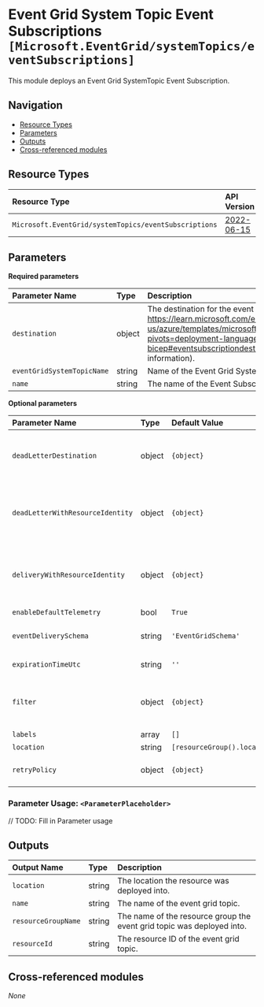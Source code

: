 # Event Grid System Topic Event Subscriptions `[Microsoft.EventGrid/systemTopics/eventSubscriptions]`

This module deploys an Event Grid SystemTopic Event Subscription.

## Navigation

- [Resource Types](#Resource-Types)
- [Parameters](#Parameters)
- [Outputs](#Outputs)
- [Cross-referenced modules](#Cross-referenced-modules)

## Resource Types

| Resource Type | API Version |
| :-- | :-- |
| `Microsoft.EventGrid/systemTopics/eventSubscriptions` | [2022-06-15](https://learn.microsoft.com/en-us/azure/templates/Microsoft.EventGrid/2022-06-15/systemTopics/eventSubscriptions) |

## Parameters

**Required parameters**

| Parameter Name | Type | Description |
| :-- | :-- | :-- |
| `destination` | object | The destination for the event subscription. (See https://learn.microsoft.com/en-us/azure/templates/microsoft.eventgrid/eventsubscriptions?pivots=deployment-language-bicep#eventsubscriptiondestination-objects for more information). |
| `eventGridSystemTopicName` | string | Name of the Event Grid System Topic. |
| `name` | string | The name of the Event Subscription. |

**Optional parameters**

| Parameter Name | Type | Default Value | Allowed Values | Description |
| :-- | :-- | :-- | :-- | :-- |
| `deadLetterDestination` | object | `{object}` |  | Dead Letter Destination. (See https://learn.microsoft.com/en-us/azure/templates/microsoft.eventgrid/eventsubscriptions?pivots=deployment-language-bicep#deadletterdestination-objects for more information). |
| `deadLetterWithResourceIdentity` | object | `{object}` |  | Dead Letter with Resource Identity Configuration. (See https://learn.microsoft.com/en-us/azure/templates/microsoft.eventgrid/eventsubscriptions?pivots=deployment-language-bicep#deadletterwithresourceidentity-objects for more information). |
| `deliveryWithResourceIdentity` | object | `{object}` |  | Delivery with Resource Identity Configuration. (See https://learn.microsoft.com/en-us/azure/templates/microsoft.eventgrid/eventsubscriptions?pivots=deployment-language-bicep#deliverywithresourceidentity-objects for more information). |
| `enableDefaultTelemetry` | bool | `True` |  | Enable telemetry via a Globally Unique Identifier (GUID). |
| `eventDeliverySchema` | string | `'EventGridSchema'` | `[CloudEventSchemaV1_0, CustomInputSchema, EventGridEvent, EventGridSchema]` | The event delivery schema for the event subscription. |
| `expirationTimeUtc` | string | `''` |  | The expiration time for the event subscription. Format is ISO-8601 (yyyy-MM-ddTHH:mm:ssZ). |
| `filter` | object | `{object}` |  | The filter for the event subscription. (See https://learn.microsoft.com/en-us/azure/templates/microsoft.eventgrid/eventsubscriptions?pivots=deployment-language-bicep#eventsubscriptionfilter for more information). |
| `labels` | array | `[]` |  | The list of user defined labels. |
| `location` | string | `[resourceGroup().location]` |  | Location for all Resources. |
| `retryPolicy` | object | `{object}` |  | The retry policy for events. This can be used to configure the TTL and maximum number of delivery attempts and time to live for events. |


### Parameter Usage: `<ParameterPlaceholder>`

// TODO: Fill in Parameter usage

## Outputs

| Output Name | Type | Description |
| :-- | :-- | :-- |
| `location` | string | The location the resource was deployed into. |
| `name` | string | The name of the event grid topic. |
| `resourceGroupName` | string | The name of the resource group the event grid topic was deployed into. |
| `resourceId` | string | The resource ID of the event grid topic. |

## Cross-referenced modules

_None_
